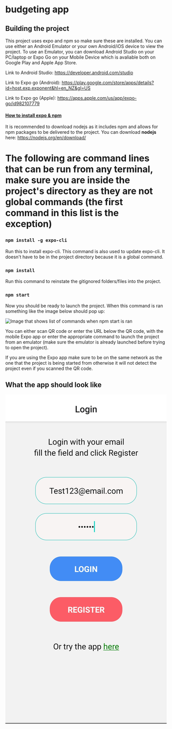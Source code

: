 # budgeting app

## Building the project
This project uses expo and npm so make sure these are installed.
You can use either an Android Emulator or your own Android/iOS device to view the project.
To use an Emulator, you can download Android Studio on your PC/laptop or Expo Go on your Mobile Device
which is avaliable both on Google Play and Apple App Store.

Link to Android Studio: https://developer.android.com/studio

Link to Expo go (Android): https://play.google.com/store/apps/details?id=host.exp.exponent&hl=en_NZ&gl=US

Link to Expo go (Apple): https://apps.apple.com/us/app/expo-go/id982107779

#### <ins>How to install expo & npm</ins>
It is recommended to download nodejs as it includes npm and allows for npm packages to be delivered to the project.
You can download **nodejs** here: https://nodejs.org/en/download/

# The following are command lines that can be run from any terminal, **make sure you are inside the project's directory as they are not global commands (the first command in this list is the exception)**

### `npm install -g expo-cli`
Run this to install expo-cli.
This command is also used to update expo-cli.
It doesn't have to be in the project directory because it is a global command.

### `npm install`

Run this command to reinstate the gitignored folders/files into the project.

### `npm start`

Now you should be ready to launch the project. When this command is ran something like the image below should pop up:

![Image that shows list of commands when npm start is ran](https://github.com/TcPirate1/React-Native_MobileDevClass/blob/main/assets/npm_start.PNG?raw=true)

You can either scan QR code or enter the URL below the QR code, with the mobile Expo app or enter the appropriate command to launch the project from an emulator (make sure the emulator is already launched before trying to open the project).

If you are using the Expo app make sure to be on the same network as the one that the project is being started from otherwise it will not detect the project even if you scanned the QR code.

## What the app should look like
![Login Page](https://github.com/TcPirate1/budget_app/blob/main/assets/Mobile_App_Images/Login/Inputting_fields.jpg?raw=true)
